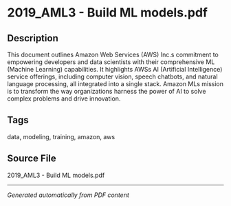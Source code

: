 # 2019_AML3 - Build ML models.pdf

## Description
This document outlines Amazon Web Services (AWS) Inc.s commitment to empowering developers and data scientists with their comprehensive ML (Machine Learning) capabilities. It highlights AWSs AI (Artificial Intelligence) service offerings, including computer vision, speech chatbots, and natural language processing, all integrated into a single stack. Amazon MLs mission is to transform the way organizations harness the power of AI to solve complex problems and drive innovation.
## Tags
data, modeling, training, amazon, aws

## Source File
2019_AML3 - Build ML models.pdf

---
*Generated automatically from PDF content*
